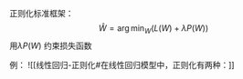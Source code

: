 正则化标准框架：
$$\hat{W}= \arg \min_W (L(W) + \lambda P(W))$$
用$\lambda P(W)$ 约束损失函数


例：
![[线性回归-正则化#在线性回归模型中，正则化有两种：]]